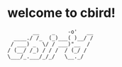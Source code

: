 # welcome to cbird!

```
        __    _    -o'   __
  ____./ /_  (_)___( )__/ /
 / ___) _  \/ / ___)"__  / 
/ (__/ /_) / / /  / (_/ /  
\___/_.___/_/_/   \__._/   

```
